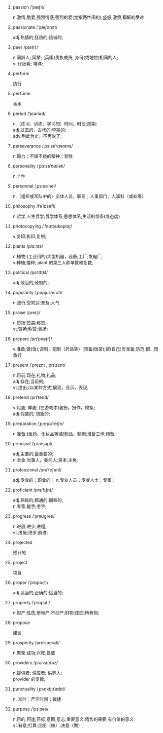 1. passion /ˈpæʃn/

   n.激情;酷爱;强烈情感;强烈的爱(尤指两性间的);盛怒;激愤;耶稣的受难

2. passionate /ˈpæʃənət/

   adj.热情的;狂热的;热诚的;

3. peer /pɪə(r)/

   n.同龄人; 同辈; (英国)贵族成员; 身份(或地位)相同的人;  
   vi.仔细看; 端详;

4. perform

   执行

5. perfume

   香水

6. period /ˈpɪəriəd/

   n.（练习、训练、学习的）时间，时段;周期;  
   adj.过去的，古代的;早期的;  
   adv.到此为止，不再说了;

7. perseverance /ˌpɜːsəˈvɪərəns/

   n.毅力；不屈不挠的精神；韧性

8. personality /ˌpɜːsəˈnæləti/

   n.个性

9. personnel /ˌpɜːsəˈnel/

   n.（组织或军队中的）全体人员，职员；人事部门，人事科（或处等）

10. philosophy /fəˈlɒsəfi/

    n.哲学;人生哲学;哲学体系;思想体系;生活的信条(或态度)

11. photocopying /ˈfəʊtəʊkɒpiɪŋ/

    v.复印;影印;复制;

12. plants /plɑːnts/

    n.植物;(工业用的)大型机器，设备;工厂;发电厂;  
    v.种植;播种; plant 的第三人称单数和复数;

13. political /pəˈlɪtɪkl/

    adj.政治的;政府的;

14. popularity /ˌpɒpjuˈlærəti/

    n.流行;受欢迎;普及;人气

15. praise /preɪz/

    n.赞扬;赞美;称赞;  
    vt.赞扬;称赞;表扬;

16. prepare /prɪˈpeə(r)/

    v.准备;做(饭);调制，配制（药品等）;预备(饭菜);使(自己)有准备;防范;把…预备好

17. present /ˈpreznt , prɪˈzent/

    n.目前;现在;礼物;礼品;  
    adj.存在;当前的;  
    vt.提出;(以某种方式)展现，显示，表现;

18. pretend /prɪˈtend/

    v.假装; 佯装; (在游戏中)装扮，扮作，模拟;  
    adj.假装的; 想象的;

19. preparation /ˌprepəˈreɪʃn/

    n.准备;(医药、化妆品等)配制品，制剂;准备工作;预备;

20. principal /ˈprɪnsəpl/

    adj.主要的;最重要的;  
    n.本金;当事人，委托人;资本;主角;

21. professional /prəˈfeʃənl/

    adj.专业的；职业的；
    n.专业人员；专业人士；专家；

22. proficient /prəˈfɪʃnt/

    adj.熟练的;精通的;娴熟的;  
    n.专家;能手;老手;

23. progress /ˈprəʊɡres/

    n.进展;进步;进程;  
    vt.进展;进步;前进;

24. projected

    预计的

25. project

    项目

26. proper /ˈprɒpə(r)/

    adj.适当的;正确的;恰当的;

27. property /ˈprɒpəti/

    n.财产;性质;房地产;不动产;财物;庄园;所有物;

28. propose

    建议

29. prosperity /prɒˈsperəti/

    n.繁荣;成功;兴旺;昌盛

30. providers /prəˈvaɪdəz/

    n.提供者; 供应者; 供养人;  
    provider 的复数;

31. punctuality /ˌpʌŋktjʊˈælɪti/

    n. 准时；严守时间；敏捷

32. purpose /ˈpɜːpəs/

    n.目的;用途;目标;意图;意志;重要意义;情势的需要;有价值的意义;  
    vt.有意;打算;企图（做）;决意（做）;
